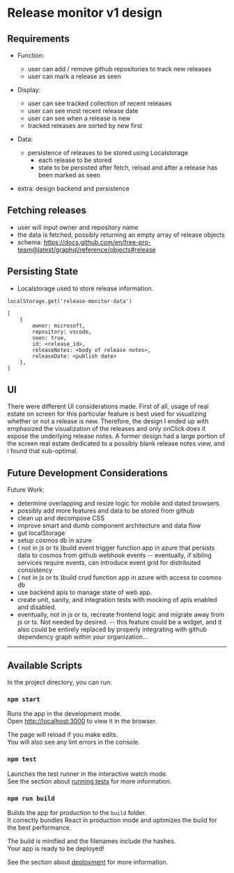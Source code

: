 # Release monitor v1 design

## Requirements
- Function:
  - user can add / remove github repositories to track new releases
  - user can mark a release as seen
- Display:
  - user can see tracked collection of recent releases
  - user can see most recent release date
  - user can see when a release is new
  - tracked releases are sorted by new first
- Data:
  - persistence of releases to be stored using Localstorage
    - each release to be stored
    - state to be persisted after fetch, reload and after a release has been marked as seen



- extra: design backend and persistence

## Fetching releases
- user will input owner and repository name
- the data is fetched, possibly returning an empty array of release objects
- schema: https://docs.github.com/en/free-pro-team@latest/graphql/reference/objects#release

## Persisting State
- Localstorage used to store release information.  

```
localStorage.get('release-monitor-data')
```
```
[
    {
        owner: microsoft,
        repository: vscode,
        seen: true,
        id: <release_id>,
        releaseNotes: <body of release notes>,
        releaseDate: <publish date>
    },
]
```

## UI
There were different UI considerations made.  First of all, usage of real estate on screen for this particular feature is best used for visualizing whether or not a release is new.  Therefore, the design I ended up with emphasized the visualization of the releases and only onClick does it expose the underlying release notes.  A former design had a large portion of the screen real estate dedicated to a possibly blank release notes view, and i found that sub-optimal.

## Future Development Considerations
Future Work:
- determine overlapping and resize logic for mobile and dated browsers
- possibly add more features and data to be stored from github
- clean up and decompose CSS
- improve smart and dumb component architecture and data flow
- gut localStorage
- setup cosmos db in azure
- ( not in js or ts )build event trigger function app in azure that persists data to cosmos from github webhook events
-- eventually, if sibling services require events, can introduce event grid for distributed consistency
- ( not in js or ts )build crud function app in azure with access to cosmos db
- use backend apis to manage state of web app.
- create unit, sanity, and integration tests with mocking of apis enabled and disabled.
- eventually, not in js or ts, recreate frontend logic and migrate away from js or ts.  Not needed by desired.
-- this feature could be a widget, and it also could be entirely replaced by properly integrating with github dependency graph within your organization...

---



## Available Scripts

In the project directory, you can run: 

### `npm start`

Runs the app in the development mode.\
Open [http://localhost:3000](http://localhost:3000) to view it in the browser.

The page will reload if you make edits.\
You will also see any lint errors in the console.

### `npm test`

Launches the test runner in the interactive watch mode.\
See the section about [running tests](https://facebook.github.io/create-react-app/docs/running-tests) for more information.

### `npm run build`

Builds the app for production to the `build` folder.\
It correctly bundles React in production mode and optimizes the build for the best performance.

The build is minified and the filenames include the hashes.\
Your app is ready to be deployed!

See the section about [deployment](https://facebook.github.io/create-react-app/docs/deployment) for more information.

